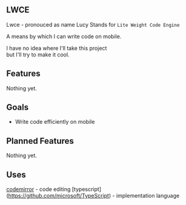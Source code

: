## LWCE
Lwce - pronouced as name Lucy
Stands for `Lite Weight Code Engine`

A means by which I can write code on mobile.

I have no idea where I'll take this project</br>
but I'll try to make it cool.



## Features
Nothing yet.

## Goals
- Write code efficiently on mobile

## Planned Features
Nothing yet.

## Uses
[codemirror](https://codemirror.net/index.html) - code editing
[typescript] (https://github.com/microsoft/TypeScript) - implementation language